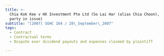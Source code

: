 ```yaml
---
title: >-
  Chia Kok Kee v HX Investment Pte Ltd (So Lai Har (alias Chia Choon), third
  party in issue)
subtitle: "[2007] SGHC 164 / 28\_September\_2007"
tags:
  - Contract
  - Contractual terms
  - Dispute over dividend payouts and expenses claimed by plaintiff

---
```


